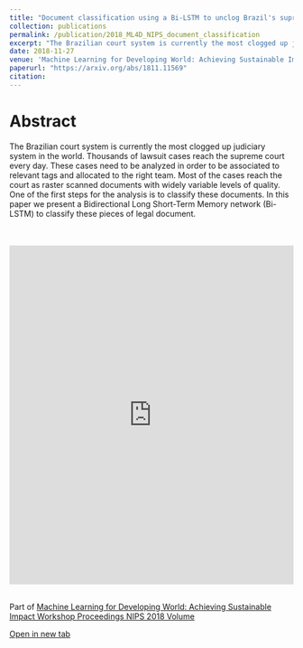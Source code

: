 ```yaml
---
title: "Document classification using a Bi-LSTM to unclog Brazil's supreme court"
collection: publications
permalink: /publication/2018_ML4D_NIPS_document_classification
excerpt: "The Brazilian court system is currently the most clogged up judiciary system in the world. Thousands of lawsuit cases reach the supreme court every day. These cases need to be analyzed in order to be associated to relevant tags and allocated to the right team. Most of the cases reach the court as raster scanned documents with widely variable levels of quality. One of the first steps for the analysis is to classify these documents. In this paper we present a Bidirectional Long Short-Term Memory network (Bi-LSTM) to classify these pieces of legal document."
date: 2018-11-27
venue: 'Machine Learning for Developing World: Achieving Sustainable Impact Workshop Proceedings NIPS'
paperurl: "https://arxiv.org/abs/1811.11569"
citation: 
---
```


# Abstract

The Brazilian court system is currently the most clogged up judiciary system in the world. Thousands of lawsuit cases reach the supreme court every day. These cases need to be analyzed in order to be associated to relevant tags and allocated to the right team. Most of the cases reach the court as raster scanned documents with widely variable levels of quality. One of the first steps for the analysis is to classify these documents. In this paper we present a Bidirectional Long Short-Term Memory network (Bi-LSTM) to classify these pieces of legal document.

<br>
<br>
<iframe src="https://docs.google.com/file/d/1WmIEwNDb2MCBr2g7eUERNxHbhXsdgKAn/preview" width="100%" height="600em" style="border:none;"></iframe>
<br>
<br>

Part of [Machine Learning for Developing World: Achieving Sustainable Impact Workshop Proceedings NIPS 2018 Volume](https://arxiv.org/html/1812.10398)

[Open in new tab](https://arxiv.org/abs/1811.11569)

